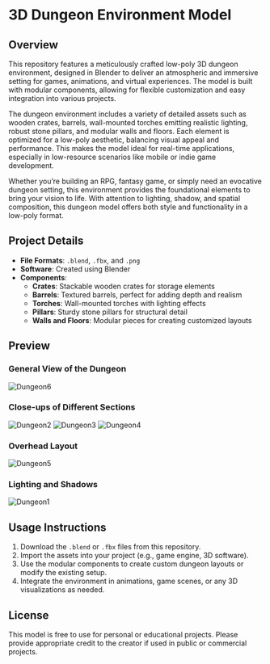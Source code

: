 # 3D Dungeon Environment Model

## Overview
This repository features a meticulously crafted low-poly 3D dungeon environment, designed in Blender to deliver an atmospheric and immersive setting for games, animations, and virtual experiences. The model is built with modular components, allowing for flexible customization and easy integration into various projects. 

The dungeon environment includes a variety of detailed assets such as wooden crates, barrels, wall-mounted torches emitting realistic lighting, robust stone pillars, and modular walls and floors. Each element is optimized for a low-poly aesthetic, balancing visual appeal and performance. This makes the model ideal for real-time applications, especially in low-resource scenarios like mobile or indie game development.

Whether you’re building an RPG, fantasy game, or simply need an evocative dungeon setting, this environment provides the foundational elements to bring your vision to life. With attention to lighting, shadow, and spatial composition, this dungeon model offers both style and functionality in a low-poly format.


## Project Details

- **File Formats**: `.blend`, `.fbx`, and `.png`
- **Software**: Created using Blender
- **Components**:
  - **Crates**: Stackable wooden crates for storage elements
  - **Barrels**: Textured barrels, perfect for adding depth and realism
  - **Torches**: Wall-mounted torches with lighting effects
  - **Pillars**: Sturdy stone pillars for structural detail
  - **Walls and Floors**: Modular pieces for creating customized layouts

## Preview

### General View of the Dungeon
![Dungeon6](https://github.com/user-attachments/assets/7b8acef4-7c1e-4073-8e94-dc83f0dcd98a)


### Close-ups of Different Sections
![Dungeon2](https://github.com/user-attachments/assets/03016812-a6d0-4917-b3be-df5564d26dc6)
![Dungeon3](https://github.com/user-attachments/assets/2cd418da-5d3e-4059-aa09-afeed5662ee8)
![Dungeon4](https://github.com/user-attachments/assets/30ad34fd-eb1a-44c2-b770-a6e83772dc43)

### Overhead Layout
![Dungeon5](https://github.com/user-attachments/assets/678ad4a0-bbbf-4bbe-a03a-4fe578312c98)


### Lighting and Shadows
![Dungeon1](https://github.com/user-attachments/assets/b47dee50-df08-4c80-8bd4-3deb5ac0c286)


## Usage Instructions

1. Download the `.blend` or `.fbx` files from this repository.
2. Import the assets into your project (e.g., game engine, 3D software).
3. Use the modular components to create custom dungeon layouts or modify the existing setup.
4. Integrate the environment in animations, game scenes, or any 3D visualizations as needed.

## License

This model is free to use for personal or educational projects. Please provide appropriate credit to the creator if used in public or commercial projects.
